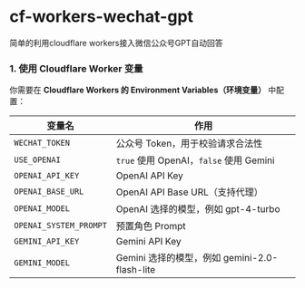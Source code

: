 # cf-workers-wechat-gpt
简单的利用cloudflare workers接入微信公众号GPT自动回答

### 1. 使用 Cloudflare Worker 变量
你需要在 **Cloudflare Workers 的 Environment Variables（环境变量）** 中配置：

| 变量名 | 作用     |
| ------|-----------|
| `WECHAT_TOKEN` | 公众号 Token，用于校验请求合法性 |
| `USE_OPENAI` | `true` 使用 OpenAI，`false` 使用 Gemini|
| `OPENAI_API_KEY` | OpenAI API Key |
| `OPENAI_BASE_URL` | OpenAI API Base URL（支持代理）|
| `OPENAI_MODEL` | OpenAI 选择的模型，例如 gpt-4-turbo |
| `OPENAI_SYSTEM_PROMPT` | 预置角色 Prompt |
| `GEMINI_API_KEY` | Gemini API Key |
| `GEMINI_MODEL` | Gemini 选择的模型，例如 gemini-2.0-flash-lite |








